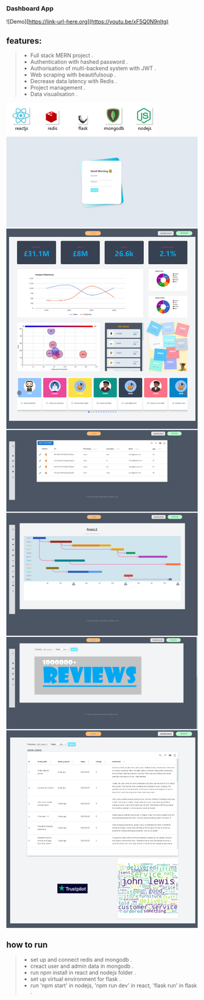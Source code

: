 ### Dashboard App
![Demo][https://link-url-here.org](https://youtu.be/xF5Q0N9nltg)
## features:
 > - Full stack MERN project .
 > - Authentication with hashed password .
 > - Authorisation of multi-backend system with JWT . 
 > - Web scraping with beautifulsoup .
 > - Decrease data latency with Redis .
 > - Project management . 
 > - Data visualisation .

![alt text](image/tech.png)
![alt text](image/d1.png)
![alt text](image/d2.png)
![alt text](image/d3.png)
![alt text](image/d4.png)
![alt text](image/d5.png)
![alt text](image/d6.png)

## how to run
 > - set up and connect redis and mongodb .
 > - creact user and admin data in mongodb .
 > - run npm install in react and nodejs folder .
 > - set up virtual environment for flask .
 > - run 'npm start' in nodejs, 'npm run dev' in react,  'flask run' in flask  .
